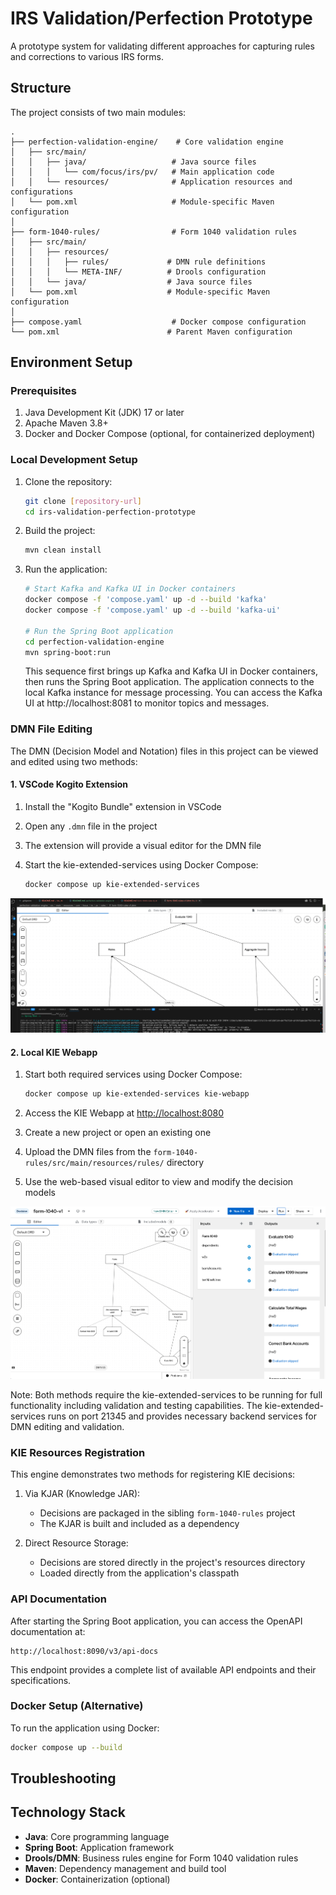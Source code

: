 # IRS Validation/Perfection Prototype

A prototype system for validating different approaches for capturing rules and corrections to various IRS forms.

## Structure

The project consists of two main modules:

```
.
├── perfection-validation-engine/    # Core validation engine
│   ├── src/main/
│   │   ├── java/                   # Java source files
│   │   │   └── com/focus/irs/pv/   # Main application code
│   │   └── resources/              # Application resources and configurations
│   └── pom.xml                     # Module-specific Maven configuration
│
├── form-1040-rules/                # Form 1040 validation rules
│   ├── src/main/
│   │   ├── resources/
│   │   │   ├── rules/             # DMN rule definitions
│   │   │   └── META-INF/          # Drools configuration
│   │   └── java/                  # Java source files
│   └── pom.xml                    # Module-specific Maven configuration
│
├── compose.yaml                    # Docker compose configuration
└── pom.xml                        # Parent Maven configuration
```

## Environment Setup

### Prerequisites

1. Java Development Kit (JDK) 17 or later
2. Apache Maven 3.8+
3. Docker and Docker Compose (optional, for containerized deployment)

### Local Development Setup

1. Clone the repository:

   ```bash
   git clone [repository-url]
   cd irs-validation-perfection-prototype
   ```

2. Build the project:

   ```bash
   mvn clean install
   ```

3. Run the application:

   ```bash
   # Start Kafka and Kafka UI in Docker containers
   docker compose -f 'compose.yaml' up -d --build 'kafka'
   docker compose -f 'compose.yaml' up -d --build 'kafka-ui' 
   
   # Run the Spring Boot application
   cd perfection-validation-engine
   mvn spring-boot:run
   ```

   This sequence first brings up Kafka and Kafka UI in Docker containers, then runs the Spring Boot application. The application connects to the local Kafka instance for message processing. You can access the Kafka UI at http://localhost:8081 to monitor topics and messages.

<!-- AI! add link to nested README, section Running the prototype for more details -->

### DMN File Editing

The DMN (Decision Model and Notation) files in this project can be viewed and edited using two methods:

#### 1. VSCode Kogito Extension

1. Install the "Kogito Bundle" extension in VSCode
2. Open any `.dmn` file in the project
3. The extension will provide a visual editor for the DMN file
4. Start the kie-extended-services using Docker Compose:

   ```bash
   docker compose up kie-extended-services
   ```

![VSCode editor](./vscode-dmn-editor.png)

#### 2. Local KIE Webapp

1. Start both required services using Docker Compose:

   ```bash
   docker compose up kie-extended-services kie-webapp
   ```

2. Access the KIE Webapp at <http://localhost:8080>
3. Create a new project or open an existing one
4. Upload the DMN files from the `form-1040-rules/src/main/resources/rules/` directory
5. Use the web-based visual editor to view and modify the decision models

![KIE Webapp](./kie-webapp-dmn-editor.png)

Note: Both methods require the kie-extended-services to be running for full functionality including validation and testing capabilities. The kie-extended-services runs on port 21345 and provides necessary backend services for DMN editing and validation.

<!-- TODO: clean this up -->
### KIE Resources Registration

This engine demonstrates two methods for registering KIE decisions:

1. Via KJAR (Knowledge JAR):
   - Decisions are packaged in the sibling `form-1040-rules` project
   - The KJAR is built and included as a dependency

2. Direct Resource Storage:
   - Decisions are stored directly in the project's resources directory
   - Loaded directly from the application's classpath

### API Documentation

After starting the Spring Boot application, you can access the OpenAPI documentation at:

```
http://localhost:8090/v3/api-docs
```

This endpoint provides a complete list of available API endpoints and their specifications.

### Docker Setup (Alternative)

To run the application using Docker:

```bash
docker compose up --build
```

## Troubleshooting

## Technology Stack

- **Java**: Core programming language
- **Spring Boot**: Application framework
- **Drools/DMN**: Business rules engine for Form 1040 validation rules
- **Maven**: Dependency management and build tool
- **Docker**: Containerization (optional)
